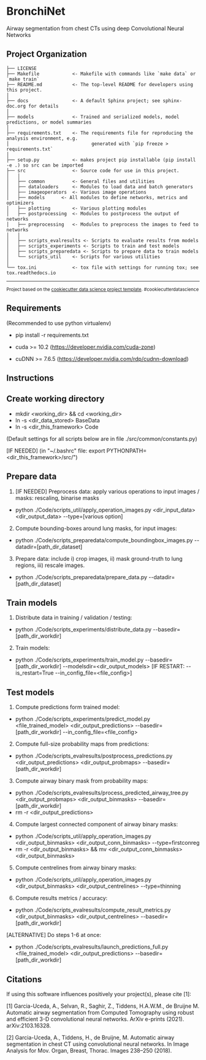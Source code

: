 BronchiNet
==============================

Airway segmentation from chest CTs using deep Convolutional Neural Networks

Project Organization
------------

    ├── LICENSE
    ├── Makefile           	<- Makefile with commands like `make data` or `make train`
    ├── README.md          	<- The top-level README for developers using this project.
    │
    ├── docs               	<- A default Sphinx project; see sphinx-doc.org for details
    │
    ├── models             	<- Trained and serialized models, model predictions, or model summaries
    │
    ├── requirements.txt   	<- The requirements file for reproducing the analysis environment, e.g.
    │                         	   generated with `pip freeze > requirements.txt`
    │
    ├── setup.py           	<- makes project pip installable (pip install -e .) so src can be imported
    ├── src         	   	<- Source code for use in this project.
    │   │
    │   ├── common         	<- General files and utilities
    │   ├── dataloaders    	<- Modules to load data and batch generators
    │   ├── imageoperators 	<- Various image operations
    │   ├── models 	   	<- All modules to define networks, metrics and optimizers
    │   ├── plotting       	<- Various plotting modules
    │   ├── postprocessing 	<- Modules to postprocess the output of networks
    │   ├── preprocessing  	<- Modules to preprocess the images to feed to networks
    │   │
    │   ├── scripts_evalresults	<- Scripts to evaluate results from models
    │   ├── scripts_experiments	<- Scripts to train and test models
    │   ├── scripts_preparedata	<- Scripts to prepare data to train models
    │   └── scripts_util	<- Scripts for various utilities
    │
    └── tox.ini            	<- tox file with settings for running tox; see tox.readthedocs.io


------------

<p><small>Project based on the <a target="_blank" href="https://drivendata.github.io/cookiecutter-data-science/">cookiecutter data science project template</a>. #cookiecutterdatascience</small></p>

Requirements
------------

(Recommended to use python virtualenv)
- pip install -r requirements.txt

- cuda >= 10.2 (https://developer.nvidia.com/cuda-zone)
- cuDNN >= 7.6.5 (https://developer.nvidia.com/rdp/cudnn-download)

Instructions
------------

Create working directory
------------

- mkdir <working_dir> && cd <working_dir>
- ln -s <dir_data_stored> BaseData
- ln -s <dir_this_framework> Code

(Default settings for all scripts below are in file ./src/common/constants.py)

[IF NEEDED] (in "~/.bashrc" file: export PYTHONPATH=<dir_this_framework>/src/")

Prepare data
------------

1) [IF NEEDED] Preprocess data: apply various operations to input images / masks: rescaling, binarise masks
- python ./Code/scripts_util/apply_operation_images.py <dir_input_data> <dir_output_data> --type=[various option]

2) Compute bounding-boxes around lung masks, for input images:
- python ./Code/scripts_preparedata/compute_boundingbox_images.py --datadir=[path_dir_dataset]

3) Prepare data: include i) crop images, ii) mask ground-truth to lung regions, iii) rescale images.
- python ./Code/scripts_preparedata/prepare_data.py --datadir=[path_dir_dataset]

Train models
------------

1) Distribute data in training / validation / testing:
- python ./Code/scripts_experiments/distribute_data.py --basedir=[path_dir_workdir]

2) Train models:
- python ./Code/scripts_experiments/train_model.py --basedir=[path_dir_workdir] --modelsdir=<dir_output_models> [IF RESTART: --is_restart=True --in_config_file=<file_config>]

Test models
------------

1) Compute predictions form trained model:
- python ./Code/scripts_experiments/predict_model.py <file_trained_model> <dir_output_predictions> --basedir=[path_dir_workdir] --in_config_file=<file_config>

2) Compute full-size probability maps from predictions:
- python ./Code/scripts_evalresults/postprocess_predictions.py <dir_output_predictions> <dir_output_probmaps> --basedir=[path_dir_workdir]

3) Compute airway binary mask from probability maps:
- python ./Code/scripts_evalresults/process_predicted_airway_tree.py <dir_output_probmaps> <dir_output_binmasks> --basedir=[path_dir_workdir]
- rm -r <dir_output_predictions>

4) Compute largest connected component of airway binary masks:
- python ./Code/scripts_util/apply_operation_images.py <dir_output_binmasks> <dir_output_conn_binmasks> --type=firstconreg
- rm -r <dir_output_binmasks> && mv <dir_output_conn_binmasks> <dir_output_binmasks>

5) Compute centrelines from airway binary masks:
- python ./Code/scripts_util/apply_operation_images.py <dir_output_binmasks> <dir_output_centrelines> --type=thinning

6) Compute results metrics / accuracy:
- python ./Code/scripts_evalresults/compute_result_metrics.py <dir_output_binmasks> <dir_output_centrelines> --basedir=[path_dir_workdir]

[ALTERNATIVE] Do steps 1-6 at once:
- python ./Code/scripts_evalresults/launch_predictions_full.py <file_trained_model> <dir_output_predictions> --basedir=[path_dir_workdir]

Citations
------------

If using this software influences positively your project(s), please cite [1]:

[1] Garcia-Uceda, A., Selvan, R., Saghir, Z., Tiddens, H.A.W.M., de Bruijne M. Automatic airway segmentation from Computed Tomography using robust and efficient 3-D convolutional neural networks. ArXiv e-prints (2021). arXiv:2103.16328.

[2] Garcia-Uceda, A., Tiddens, H., de Bruijne, M. Automatic airway segmentation in chest CT using convolutional neural networks. In Image Analysis for Mov. Organ, Breast, Thorac. Images 238–250 (2018).
